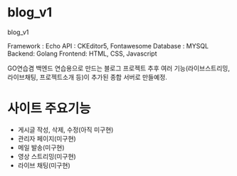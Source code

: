 # blog_v1
blog_v1

Framework : Echo
API : CKEditor5, Fontawesome
Database : MYSQL
Backend: Golang
Frontend: HTML, CSS, Javascript

GO연습겸 백엔드 연습용으로 만드는 블로그 프로젝트
추후 여러 기능(라이브스트리밍, 라이브채팅, 프로젝트소개 등)이 추가된 종합 서버로 만들예정.

# 사이트 주요기능
- 게시글 작성, 삭제, 수정(아직 미구현)
- 관리자 페이지(미구현)
- 메일 발송(미구현)
- 영상 스트리밍(미구현)
- 라이브 채팅(미구현)
